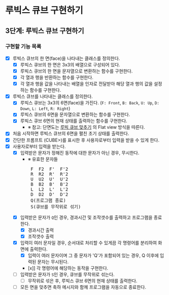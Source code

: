# 루빅스 큐브 구현하기

## 3단계: 루빅스 큐브 구현하기

### 구현할 기능 목록
- [x] 루빅스 큐브의 한 면(face)을 나타내는 클래스를 정의한다.
  - [x] 루빅스 큐브의 한 면은 3x3의 배열으로 구성되어 있다.
  - [x] 루빅스 큐브의 한 면을 문자열으로 변환하는 함수를 구현한다.
  - [x] 각 열과 행을 반환하는 함수를 구현한다.
  - [x] 각 열과 행을 값을 나타내는 배열을 인자로 전달받아 해당 열과 행의 값을 설정하는 함수를 구현한다.
- [x] 루빅스 큐브를 나타내는 클래스를 정의한다.
  - [x] 루빅스 큐브는 3x3의 6면(face)을 가진다. (`F: Front`, `B: Back`, `U: Up`, `D: Down`, `L: Left`, `R: Right`)
  - [x] 루빅스 큐브의 6면을 문자열으로 변환하는 함수를 구현한다.
  - [x] 루빅스 큐브 6면의 현재 상태를 출력하는 함수를 구현한다.
    - ※ 참고: 단면도는 [루빅 큐브 맞추기](https://rubiks-cube-solver.com/ko/) 의 Flat view 방식을 따른다.
  
- [x] 처음 시작하면 루빅스 큐브의 6면을 펼친 초기 상태를 출력한다.
- [x] 간단한 프롬프트 (CUBE>)를 표시한 후 사용자로부터 입력을 받을 수 있게 한다.
- [x] 사용자로부터 입력을 받는다.
  - [x] 입력받은 문자가 정해진 동작에 대한 문자가 아닌 경우, 무시한다.
    - ※ 유효한 문자들
      <pre>
       F  F2  F'  F'2
       R  R2  R'  R'2
       U  U2  U'  U'2
       B  B2  B'  B'2
       L  L2  L'  L'2
       D  D2  D'  D'2
       Q(프로그램 종료)
       S(큐브를 무작위로 섞기)
      </pre>
  - [x] 입력받은 문자가 `Q`인 경우, 경과시간 및 조작갯수를 출력하고 프로그램을 종료한다.
    - [x] 경과시간 출력
    - [x] 조작갯수 출력
  - [x] 입력이 여러 문자일 경우, 순서대로 처리할 수 있게끔 각 명령어를 분리하여 화면에 출력한다.
    - [x] 입력이 여러 문자이며 그 중 문자가 'Q'가 포함되어 있는 경우, Q 이후에 입력된 문자는 무시된다.
    - [x]] 각 명령어에 해당하는 동작을 구현한다.
  - [ ] 입력받은 문자가 `S`인 경우, 큐브를 무작위로 섞는다.
    - [ ] 무작위로 섞은 후, 루빅스 큐브 6면의 현재 상태를 출력한다.
  - [ ] 모든 면을 맞추면 축하 메시지와 함께 프로그램을 자동으로 종료한다.